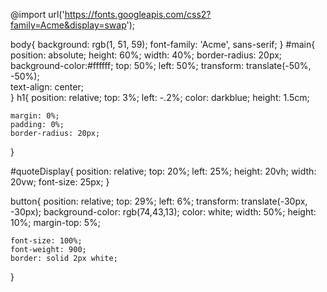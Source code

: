 @import url('https://fonts.googleapis.com/css2?family=Acme&display=swap');


body{
    background: rgb(1, 51, 59);
    font-family: 'Acme', sans-serif;
}
#main{
    position: absolute;
    height: 60%;
    width: 40%;
    border-radius: 20px;
    background-color:#ffffff;
    top: 50%;
    left: 50%;
    transform: translate(-50%, -50%);  
    text-align: center;  
}
h1{
    position: relative;
    top: 3%;
    left: -.2%;
    color: darkblue;
    height: 1.5cm;
    
    margin: 0%;
    padding: 0%;
    border-radius: 20px;
}

#quoteDisplay{
    position: relative;
    top: 20%;
    left: 25%;
    height: 20vh;
    width: 20vw;
    font-size: 25px;
}

button{
    position: relative;
    top: 29%;
    left: 6%;
    transform: translate(-30px, -30px);
    background-color: rgb(74,43,13);
    color: white;
    width: 50%;
    height: 10%;
    margin-top: 5%;
   
    font-size: 100%;
    font-weight: 900;
    border: solid 2px white;
}
